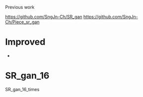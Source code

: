 Previous work

 https://github.com/SngJn-Ch/SR_gan 
 https://github.com/SngJn-Ch/Piece_sr_gan

# Improved

- 
# SR_gan_16
SR_gan_16_times

